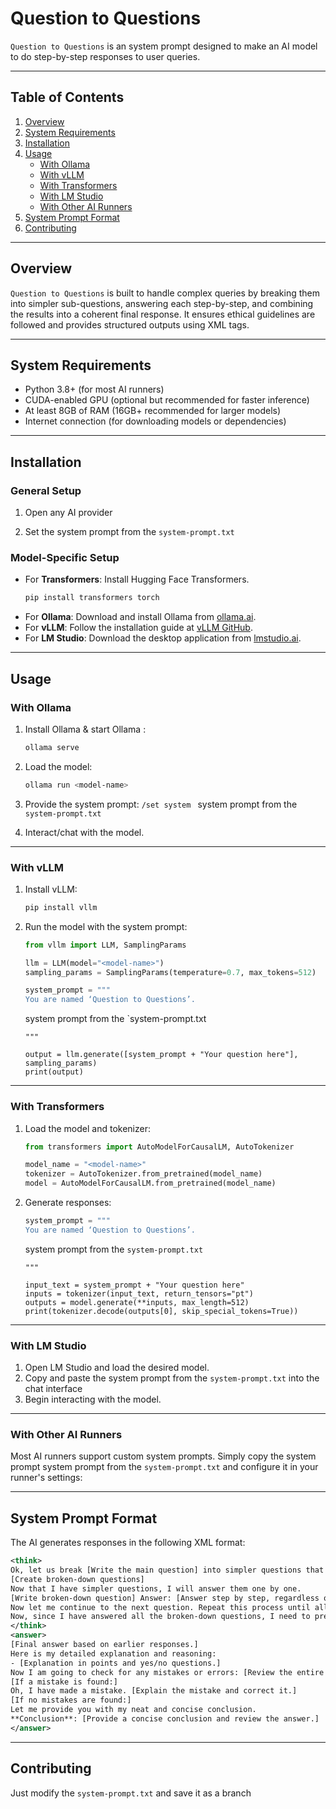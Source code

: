 # Question to Questions 

`Question to Questions` is an system prompt designed to make an AI model to do step-by-step responses to user queries. 

---

## Table of Contents

1. [Overview](#overview)
2. [System Requirements](#system-requirements)
3. [Installation](#installation)
4. [Usage](#usage)
   - [With Ollama](#with-ollama)
   - [With vLLM](#with-vllm)
   - [With Transformers](#with-transformers)
   - [With LM Studio](#with-lm-studio)
   - [With Other AI Runners](#with-other-ai-runners)
5. [System Prompt Format](#system-prompt-format)
6. [Contributing](#contributing)

---

## Overview

`Question to Questions` is built to handle complex queries by breaking them into simpler sub-questions, answering each step-by-step, and combining the results into a coherent final response. It ensures ethical guidelines are followed and provides structured outputs using XML tags.

---

## System Requirements

- Python 3.8+ (for most AI runners)
- CUDA-enabled GPU (optional but recommended for faster inference)
- At least 8GB of RAM (16GB+ recommended for larger models)
- Internet connection (for downloading models or dependencies)

---

## Installation

### General Setup
1. Open any AI provider

2. Set the system prompt from the `system-prompt.txt`


### Model-Specific Setup
- For **Transformers**: Install Hugging Face Transformers.
  ```bash
  pip install transformers torch
  ```
- For **Ollama**: Download and install Ollama from [ollama.ai](https://ollama.ai).
- For **vLLM**: Follow the installation guide at [vLLM GitHub](https://github.com/vllm-project/vllm).
- For **LM Studio**: Download the desktop application from [lmstudio.ai](https://lmstudio.ai).

---

## Usage

### With Ollama

1. Install Ollama & start Ollama :
   ```bash
   ollama serve
   ```
2. Load the model:
   ```bash
   ollama run <model-name>
   ```
3. Provide the system prompt:
   `/set system ` system prompt from the `system-prompt.txt`

4. Interact/chat with the model.

---

### With vLLM

1. Install vLLM:
   ```bash
   pip install vllm
   ```
2. Run the model with the system prompt:
   ```python
   from vllm import LLM, SamplingParams

   llm = LLM(model="<model-name>")
   sampling_params = SamplingParams(temperature=0.7, max_tokens=512)

   system_prompt = """
   You are named ‘Question to Questions’.
   ```
   system prompt from the `system-prompt.txt
   ```
   """

   output = llm.generate([system_prompt + "Your question here"], sampling_params)
   print(output)
   ```

---

### With Transformers

1. Load the model and tokenizer:
   ```python
   from transformers import AutoModelForCausalLM, AutoTokenizer

   model_name = "<model-name>"
   tokenizer = AutoTokenizer.from_pretrained(model_name)
   model = AutoModelForCausalLM.from_pretrained(model_name)
   ```
2. Generate responses:
   ```python
   system_prompt = """
   You are named ‘Question to Questions’.
   ```
   system prompt from the `system-prompt.txt`
   ```
   """

   input_text = system_prompt + "Your question here"
   inputs = tokenizer(input_text, return_tensors="pt")
   outputs = model.generate(**inputs, max_length=512)
   print(tokenizer.decode(outputs[0], skip_special_tokens=True))
   ```

---

### With LM Studio

1. Open LM Studio and load the desired model.
2. Copy and paste the system prompt from the `system-prompt.txt` into the chat interface
3. Begin interacting with the model.

---

### With Other AI Runners

Most AI runners support custom system prompts. Simply copy the system prompt system prompt from the `system-prompt.txt` and configure it in your runner's settings:

---

## System Prompt Format

The AI generates responses in the following XML format:

```xml
<think>
Ok, let us break [Write the main question] into simpler questions that are easier to answer.
[Create broken-down questions]
Now that I have simpler questions, I will answer them one by one.
[Write broken-down question] Answer: [Answer step by step, regardless of length or complexity.]
Now let me continue to the next question. Repeat this process until all broken-down questions are answered.
Now, since I have answered all the broken-down questions, I need to present the final answer in a structured and neat form.
</think>
<answer>
[Final answer based on earlier responses.] 
Here is my detailed explanation and reasoning:
- [Explanation in points and yes/no questions.]
Now I am going to check for any mistakes or errors: [Review the entire response as if the user said the answer was incorrect or inaccurate.]
[If a mistake is found:]
Oh, I have made a mistake. [Explain the mistake and correct it.]
[If no mistakes are found:]
Let me provide you with my neat and concise conclusion.
**Conclusion**: [Provide a concise conclusion and review the answer.]
</answer>
```

---

## Contributing 
Just modify the `system-prompt.txt` and save it as a branch 
